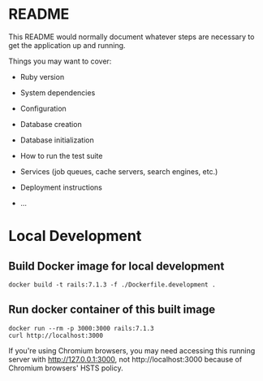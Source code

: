 # README

This README would normally document whatever steps are necessary to get the
application up and running.

Things you may want to cover:

* Ruby version

* System dependencies

* Configuration

* Database creation

* Database initialization

* How to run the test suite

* Services (job queues, cache servers, search engines, etc.)

* Deployment instructions

* ...


# Local Development

## Build Docker image for local development

```shell
docker build -t rails:7.1.3 -f ./Dockerfile.development .
```

## Run docker container of this built image

```shell
docker run --rm -p 3000:3000 rails:7.1.3
curl http://localhost:3000
```

If you're using Chromium browsers, you may need accessing this running server with http://127.0.0.1:3000, not http://localhost:3000 because of Chromium browsers' HSTS policy.
